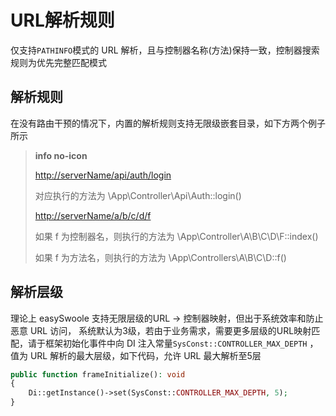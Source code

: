 # URL解析规则

仅支持`PATHINFO`模式的 URL 解析，且与控制器名称(方法)保持一致，控制器搜索规则为优先完整匹配模式

## 解析规则

在没有路由干预的情况下，内置的解析规则支持无限级嵌套目录，如下方两个例子所示

> **info no-icon**
>
> <http://serverName/api/auth/login>
>
> 对应执行的方法为 \App\Controller\Api\Auth::login()
>
> <http://serverName/a/b/c/d/f>
>
> 如果 f 为控制器名，则执行的方法为 \App\Controller\A\B\C\D\F::index()
>
> 如果 f 为方法名，则执行的方法为 \App\Controllers\A\B\C\D::f()

## 解析层级

理论上 easySwoole 支持无限层级的URL -> 控制器映射，但出于系统效率和防止恶意 URL 访问， 系统默认为3级，若由于业务需求，需要更多层级的URL映射匹配，请于框架初始化事件中向 DI 注入常量`SysConst::CONTROLLER_MAX_DEPTH` ，值为 URL 解析的最大层级，如下代码，允许 URL 最大解析至5层

```php
public function frameInitialize(): void
{
	Di::getInstance()->set(SysConst::CONTROLLER_MAX_DEPTH, 5);
}
```

